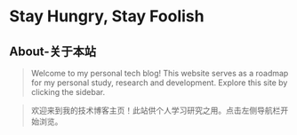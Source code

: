 # Stay Hungry, Stay Foolish

## About-关于本站
> Welcome to my personal tech blog! This website serves as a roadmap for my personal study, research and development. Explore this site by clicking the sidebar.

> 欢迎来到我的技术博客主页！此站供个人学习研究之用。点击左侧导航栏开始浏览。



